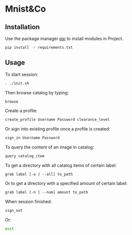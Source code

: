 # Mnist&Co


## Installation

Use the package manager [pip](https://pip.pypa.io/en/stable/) to install modules in Project.

```bash
pip install -r requirements.txt
```

## Usage

To start session:

```bash
. ./init.sh
```

Then browse catalog by typing:

```bash
browse
```

Create a profile:

```bash
create_profile Username Password clearance_level
```

Or sign into existing profile once a profile is created:

```bash
sign_in Username Password
```

To query the content of an image in catalog:

```bash
query catalog_item
```

To get a directory with all catalog items of certain label:

```grab
grab label [-a | --all] to_path
```

Or to get a directory with a specified amount of certain label:

```bash
grab label [-n | --num] amount to_path
```

When session finished:

```bash
sign_out
```

Or:

```bash
exit
```

